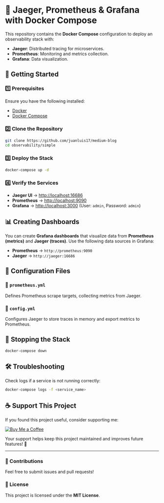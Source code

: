 # 🚀 Jaeger, Prometheus & Grafana with Docker Compose

This repository contains the **Docker Compose** configuration to deploy an observability stack with:

- **Jaeger**: Distributed tracing for microservices.
- **Prometheus**: Monitoring and metrics collection.
- **Grafana**: Data visualization.

## 📌 Getting Started

### 1️⃣ Prerequisites

Ensure you have the following installed:
- [Docker](https://www.docker.com/get-started)
- [Docker Compose](https://docs.docker.com/compose/install/)

### 2️⃣ Clone the Repository
```bash
git clone https://github.com/juanluis17/medium-blog
cd observability/simple
```

### 3️⃣ Deploy the Stack
```bash
docker-compose up -d
```

### 4️⃣ Verify the Services

- **Jaeger UI** → [http://localhost:16686](http://localhost:16686)
- **Prometheus** → [http://localhost:9090](http://localhost:9090)
- **Grafana** → [http://localhost:3000](http://localhost:3000) (User: `admin`, Password: `admin`)

## 📊 Creating Dashboards
You can create **Grafana dashboards** that visualize data from **Prometheus (metrics)** and **Jaeger (traces)**. Use the following data sources in Grafana:

- **Prometheus** → `http://prometheus:9090`
- **Jaeger** → `http://jaeger:16686`

## 📜 Configuration Files

### 🔹 `prometheus.yml`
Defines Prometheus scrape targets, collecting metrics from Jaeger.

### 🔹 `config.yml`
Configures Jaeger to store traces in memory and export metrics to Prometheus.

## 🛑 Stopping the Stack
```bash
docker-compose down
```

## 🛠 Troubleshooting
Check logs if a service is not running correctly:
```bash
docker-compose logs -f <service_name>
```

## ☕ Support This Project
If you found this project useful, consider supporting me:

[![Buy Me a Coffee](https://img.shields.io/badge/Buy%20Me%20a%20Coffee-Support%20Me-orange)](https://buymeacoffee.com/juanluis1702)


Your support helps keep this project maintained and improves future features! 🚀

---

### 📢 Contributions
Feel free to submit issues and pull requests!

### 📝 License
This project is licensed under the **MIT License**.

